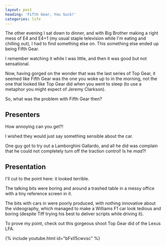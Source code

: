 ```yaml
---
layout: post
heading: 'Fifth Gear, You Suck!'
categories: life
---
```


The other evening I sat down to dinner, and with Big Brother making a right mess of E4 and E4+1 (my usual staple television while I'm eating and chilling out), I had to find something else on. This something else ended up being Fifth Gear.

I remember watching it while I was little, and then it was good but not sensational.

<!-- Replace missing image from http://media.chris-alexander.co.uk/wp-content/uploads/2010/01/fifthgear.jpg -->

Now, having gorged on the wonder that was the last series of Top Gear, it seemed like Fifth Gear was the one you woke up to in the morning, not the one that looked like Top Gear did when you went to sleep (to use a metaphor you might expect of Jeremy Clarkson).

<!-- Replace missing image from http://media.chris-alexander.co.uk/wp-content/uploads/2010/01/goggles.jpg -->

So, what was the problem with Fifth Gear then?

## Presenters

How annoying can you get?!

I wished they would just say something sensible about the car.

One guy got to try out a Lamborghini Gallardo, and all he did was complain that he could not completely turn off the traction control! Is he *mad?!*

<!-- Replace missing image from http://media.chris-alexander.co.uk/wp-content/uploads/2010/01/lambo.jpg -->

## Presentation

I'll cut to the point here: it looked terrible.

The talking bits were boring and around a trashed table in a messy office with a tiny reference screen in it.

The bits with cars in were poorly produced, with nothing innovative about the videography, which managed to make a Williams F1 car look tedious and boring (despite Tiff trying his best to deliver scripts while driving it).

To prove my point, check out this gorgeous shoot Top Gear did of the Lexus LFA.

<!-- Replace missing image from http://media.chris-alexander.co.uk/wp-content/uploads/2010/01/lexus-1.jpg -->

<!-- Replace missing image from http://media.chris-alexander.co.uk/wp-content/uploads/2010/01/lexus-2.jpg -->

<!-- Replace missing image from http://media.chris-alexander.co.uk/wp-content/uploads/2010/01/lexus-3.jpg -->

{% include youtube.html id="bFxII5cwvsc" %}
